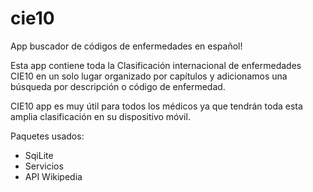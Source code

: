 # cie10
App buscador de códigos de enfermedades en español!

Esta app contiene toda la Clasificación internacional de enfermedades CIE10 en un solo lugar organizado por capítulos y adicionamos una búsqueda por descripción o código de enfermedad.

CIE10 app es muy útil para todos los médicos ya que tendrán toda esta amplia clasificación en su dispositivo móvil.

Paquetes usados:
- SqiLite
- Servicios
- API Wikipedia
